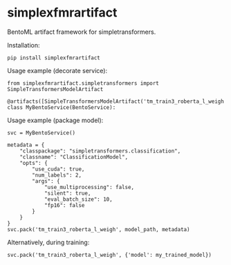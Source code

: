 # simplexfmrartifact

BentoML artifact framework for simpletransformers.

Installation:

    pip install simplexfmrartifact

Usage example (decorate service):

    from simplexfmrartifact.simpletransformers import SimpleTransformersModelArtifact

    @artifacts([SimpleTransformersModelArtifact('tm_train3_roberta_l_weigh')])
    class MyBentoService(BentoService):


Usage example (package model):

    svc = MyBentoService()

    metadata = {
        "classpackage": "simpletransformers.classification", 
        "classname": "ClassificationModel", 
        "opts": {
            "use_cuda": true, 
            "num_labels": 2, 
            "args": {
                "use_multiprocessing": false, 
                "silent": true, 
                "eval_batch_size": 10, 
                "fp16": false
            }
        }
    }
    svc.pack('tm_train3_roberta_l_weigh', model_path, metadata)

Alternatively, during training:

    svc.pack('tm_train3_roberta_l_weigh', {'model': my_trained_model})
